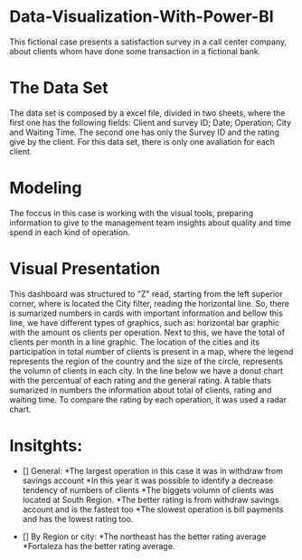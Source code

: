 # Data-Visualization-With-Power-BI

This fictional case presents a satisfaction survey in a call center company, about clients whom have done some transaction in a fictional bank. 

# The Data Set 
The data set is composed by a excel file, divided in two sheets, where the first one has the following fields:
Client and survey ID; Date; Operation; City and Waiting Time. 
The second one has only the Survey ID and the rating give by the client. 
For this data set, there is only one avaliation for each client. 

# Modeling
The foccus in this case is working with the visual tools, preparing information to give to the management team insights about quality and time spend in each kind of operation. 

# Visual Presentation
This dashboard was structured to "Z" read, starting from the left superior corner, where is located the City filter, reading the horizontal line. So, there is sumarized numbers in cards with important information and bellow this line, we have different types of graphics, such as: horizontal bar graphic with the amount os clients per operation. Next to this, we have the total of clients per month in a line graphic. The location of the cities and its participation in total number of clients is present in a map, where the legend represents the region of the country and the size of the circle, represents the volumn of clients in each city.
In the line below we have a donut chart with the percentual of each rating and the general rating. A table thats sumarized in numbers the information about total of clients, rating and waiting time. To compare the rating by each operation, it was used a radar chart.

# Insitghts:
- [] General: 
*The largest operation in this case it was in withdraw from savings account
*In this year it was possible to identify a decrease tendency of numbers of clients
*The biggets volumn of clients was located at South Region.
*The better rating is from withdraw savings account and is the fastest too
*The slowest operation is bill payments and has the lowest rating too. 

- [] By Region or city:
*The northeast has the better rating average
*Fortaleza has the better rating average.

